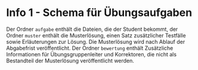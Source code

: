 # Info 1 - Schema für Übungsaufgaben

Der Ordner ```aufgabe``` enthält die Dateien, die der Student bekommt, der Ordner ```muster``` enthält die Musterlösung, einen Satz zusätzlicher Testfälle sowie Erläuterungen zur Lösung. Die Musterlösung wird nach Ablauf der Abgabefrist veröffentlicht. Der Ordner ```bewertung``` enthält Zusätzliche Informationen für Übungsgruppenleiter und Korrektoren, die nicht als Bestandteil der Musterlösung veröffentlicht werden.
